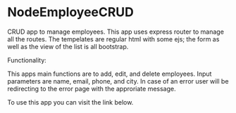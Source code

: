 # NodeEmployeeCRUD
CRUD app to manage employees. This app uses express router to manage all the routes.
The tempelates are regular html with some ejs; the form as well as the view of the
list is all bootstrap.

Functionality:

This apps main functions are to add, edit, and delete employees.
Input parameters are name, email, phone, and city.
In case of an error user will be redirecting to the error
page with the approriate message.

To use this app you can visit the link below.


